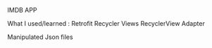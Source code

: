 IMDB APP


What I used/learned : 
Retrofit
Recycler Views
RecyclerView Adapter

Manipulated Json files




